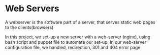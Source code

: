 # Web Servers
A webserver is the software part of a server, that serves static web pages to the clients(browsers)

In this project, we set-up a new server with a web-server (nginx), using bash script and puppet file to automate our set-up.
In our web-server configuration file, we handled, redirection, 301 and 404 error page
